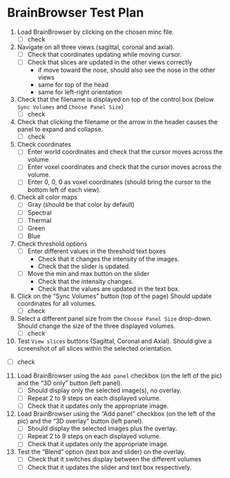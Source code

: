 # BrainBrowser Test Plan

1. Load BrainBrowser by clicking on the chosen minc file.
    - [ ] check
2. Navigate on all three views (sagittal, coronal and axial). 
    - [ ] Check that coordinates updating while moving cursor.
    - [ ] Check that slices are updated in the other views correctly
        - if move toward the nose, should also see the nose in the other views
        - same for top of the head
        - same for left-right orientation
3. Check that the filename is displayed on top of the control box (below `Sync Volumes` and `Choose Panel Size`)
    - [ ] check
4. Check that clicking the filename or the arrow in the header causes the panel to expand and collapse.
    - [ ] check
5. Check coordinates
    - [ ] Enter world coordinates and check that the cursor moves across the volume.
    - [ ] Enter voxel coordinates and check that the cursor moves across the volume.
    - [ ] Enter 0, 0, 0 as voxel coordinates (should bring the cursor to the bottom left of each view).
6. Check all color maps
    - [ ] Gray (should be that color by default)
    - [ ] Spectral
    - [ ] Thermal
    - [ ] Green
    - [ ] Blue
7. Check threshold options
    - [ ] Enter different values in the threshold text boxes
        - Check that it changes the intensity of the images.
        - Check that the slider is updated.
    - [ ] Move the min and max button on the slider
        - Check that the intensity changes.
        - Check that the values are updated in the text box.
8. Click on the “Sync Volumes” button (top of the page) Should update coordinates for all volumes.
   - [ ] check
9. Select a different panel size from the `Choose Panel Size` drop-down. Should change the size of the three displayed volumes.
   - [ ] check
10. Test `View slices` buttons (Sagittal, Coronal and Axial). Should give a screenshot of all slices within the selected orientation.
   - [ ] check
11. Load BrainBrowser using the `Add panel` checkbox (on the left of the pic) and the “3D only” button (left panel).
    - [ ] Should display only the selected image(s), no overlay.
    - [ ] Repeat 2 to 9 steps on each displayed volume.
    - [ ] Check that it updates only the appropriate image.
12. Load BrainBrowser using the “Add panel” checkbox (on the left of the pic) and the “3D overlay” button (left panel).
    - [ ] Should display the selected images plus the overlay.
    - [ ] Repeat 2 to 9 steps on each displayed volume.
    - [ ] Check that it updates only the appropriate image.
13. Test the “Blend” option (text box and slider) on the overlay.
    - [ ] Check that it switches display between the different volumes
    - [ ] Check that it updates the slider and text box respectively.
